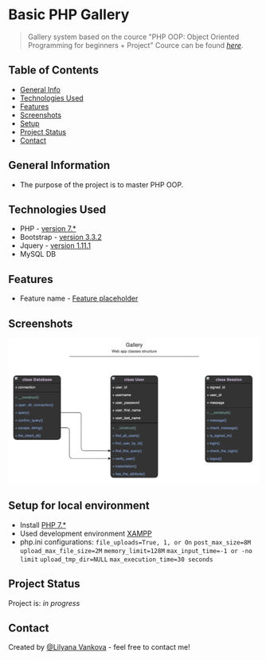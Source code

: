 # Basic PHP Gallery
> Gallery system based on the cource "PHP OOP: Object Oriented Programming for beginners + Project" 
> Cource can be found [_here_](https://www.udemy.com/course/oop-php-object-oriented-programing-with-project-1-course/).

## Table of Contents
* [General Info](#general-information)
* [Technologies Used](#technologies-used)
* [Features](#features)
* [Screenshots](#screenshots)
* [Setup](#setup)
* [Project Status](#project-status)
* [Contact](#contact)
<!-- * [License](#license) -->


## General Information
- The purpose of the project is to master PHP OOP. 

## Technologies Used
- PHP - [version 7.*](https://www.php.net/)
- Bootstrap - [version 3.3.2](http://getbootstrap.com)
- Jquery - [version 1.11.1](https://code.jquery.com/)
- MySQL DB

## Features
- Feature name - [Feature placeholder](https://feturelink.com)


## Screenshots
![index](./img/classes_structure.png)


## Setup for local environment
- Install [PHP 7.*](https://www.php.net/)
- Used development environment [XAMPP](https://www.apachefriends.org/index.html)
- php.ini configurations:
`file_uploads=True, 1, or On`
`post_max_size=8M`
`upload_max_file_size=2M`
`memory_limit=128M`
`max_input_time=-1 or -no limit`
`upload_tmp_dir=NULL`
`max_execution_time=30 seconds`

## Project Status
Project is: _in progress_


## Contact
Created by [@Lilyana Vankova](https://github.com/Lilyah) - feel free to contact me!


<!-- Optional -->
<!-- ## License -->
<!-- This project is open source and available under the [... License](). -->

<!-- You don't have to include all sections - just the one's relevant to your project -->
